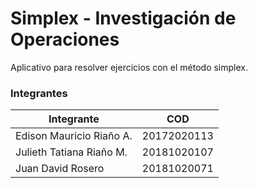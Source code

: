 # Simplex - Investigación de Operaciones

Aplicativo para resolver ejercicios con el método simplex.

### Integrantes

| Integrante | COD |
| ------ | ------ |
| Edison Mauricio Riaño A. | 20172020113 |
| Julieth Tatiana Riaño M. | 20181020107 |
| Juan David Rosero | 20181020071 |
